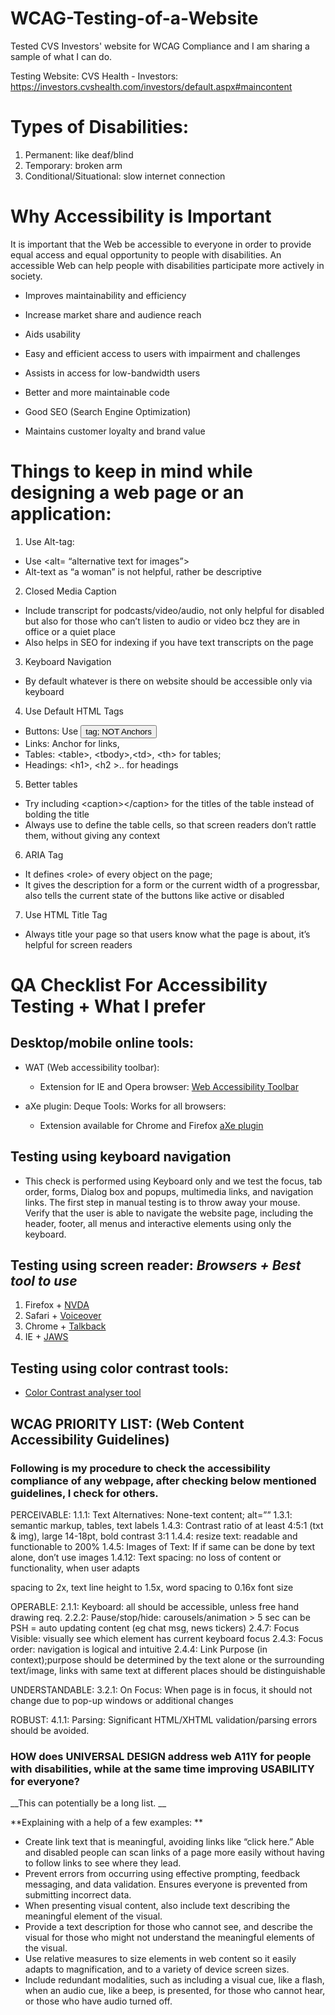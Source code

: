 # WCAG-Testing-of-a-Website
Tested CVS Investors' website for WCAG Compliance and I am sharing a sample of what I can do.

Testing Website: CVS Health - Investors: https://investors.cvshealth.com/investors/default.aspx#maincontent

# Types of Disabilities:

1. Permanent: like deaf/blind
2. Temporary: broken arm
3. Conditional/Situational: slow internet connection

 
# Why Accessibility is Important

It is important that the Web be accessible to everyone in order to provide equal access and equal opportunity to people with disabilities. An accessible Web can help people with disabilities participate more actively in society.

* Improves maintainability and efficiency

* Increase market share and audience reach

* Aids usability

* Easy and efficient access to users with impairment and challenges

* Assists in access for low-bandwidth users

* Better and more maintainable code

* Good SEO (Search Engine Optimization)

* Maintains customer loyalty and brand value


# Things to keep in mind while designing a web page or an application:

1. Use Alt-tag:
  - Use <alt= “alternative text for images”>
  - Alt-text as “a woman” is not helpful, rather be descriptive
  
2. Closed Media Caption
  - Include transcript for podcasts/video/audio, not only helpful for disabled but also for those who can’t listen to audio or video bcz they are in office or a quiet place
  - Also helps in SEO for indexing if you have text transcripts on the page
  
3. Keyboard Navigation
  - By default whatever is there on website should be accessible only via keyboard
  
4. Use Default HTML Tags
  - Buttons: Use <button> tag; NOT Anchors 
  - Links: Anchor <a> for links, 
  - Tables: \<table>, \<tbody>,\<td>, \<th> for tables; 
  - Headings: \<h1>, \<h2 >\.. for headings
  
5. Better tables
  - Try including \<caption>\</caption> for the titles of the table instead of bolding the title
  - Always use <scope> to define the table cells, so that screen readers don’t rattle them, without giving any context
 
6. ARIA Tag
  - It defines \<role> of every object on the page; 
  - It gives the description for a form or the current width of a progressbar, also tells the current state of the buttons like active or disabled
  
7. Use HTML Title Tag
  - Always title your page so that users know what the page is about, it’s helpful for screen readers



# QA Checklist For Accessibility Testing + What I prefer

## Desktop/mobile online tools: 
  - WAT (Web accessibility toolbar): 
      - Extension for IE and Opera browser: [Web Accessibility Toolbar](https://developer.paciellogroup.com/resources/wat/)
      
  - aXe plugin: Deque Tools: Works for all browsers: 
      - Extension available for Chrome and Firefox [aXe plugin](https://www.deque.com/axe/)
      
## Testing using keyboard navigation
  - This check is performed using Keyboard only and we test the focus, tab order, forms, Dialog box and popups, multimedia links, and navigation links. The first step in manual testing is to throw away your mouse. Verify that the user is able to navigate the website page, including the header, footer, all menus and interactive elements using only the keyboard.


## Testing using screen reader: *Browsers + Best tool to use*
  1. Firefox + [NVDA](https://webaim.org/resources/shortcuts/nvda)
  2. Safari + [Voiceover](https://www.applevis.com/guides/macos-voiceover/complete-list-voiceover-keyboard-shortcuts-available-macos)
  3. Chrome + [Talkback](https://support.google.com/accessibility/android/answer/6283677?hl=en)
  4. IE + [JAWS](https://webaim.org/resources/shortcuts/jaws)

## Testing using color contrast tools: 
  - [Color Contrast analyser tool](https://webaim.org/resources/contrastchecker/)
  
  
## WCAG PRIORITY LIST: (Web Content Accessibility Guidelines)
### Following is my procedure to check the accessibility compliance of any webpage, after checking below mentioned guidelines, I check for others.

PERCEIVABLE:
1.1.1: Text Alternatives: None-text content; alt=””
1.3.1: semantic markup, tables, text labels
1.4.3: Contrast ratio of at least 4:5:1 (txt & img), large 14-18pt, bold contrast 3:1
1.4.4: resize text: readable and functionable to 200%
1.4.5: Images of Text: If if same can be done by text alone, don’t use images
1.4.12: Text spacing: no loss of content or functionality, when user adapts <p> spacing to 2x, text line height to 1.5x, word spacing to 0.16x font size

OPERABLE:
2.1.1: Keyboard: all should be accessible, unless free hand drawing req. 
2.2.2: Pause/stop/hide: carousels/animation > 5 sec can be PSH = auto updating content (eg chat msg, news tickers)
2.4.7: Focus Visible: visually see which element has current keyboard focus
2.4.3: Focus order: navigation is logical and intuitive
2.4.4: Link Purpose (in context);purpose should be determined by the text alone or the surrounding text/image, links with same text at different places should be distinguishable

UNDERSTANDABLE:
3.2.1: On Focus: When page is in focus, it should not change due to pop-up windows or additional changes

ROBUST:
4.1.1: Parsing: Significant HTML/XHTML validation/parsing errors should be avoided.


### HOW does UNIVERSAL DESIGN address web A11Y for people with disabilities, while at the same time improving USABILITY for everyone?

__This can potentially be a long list. __

**Explaining with a help of a few examples: **

  - Create link text that is meaningful, avoiding links like “click here.” Able and disabled people can scan links of a page more easily without having to follow links to see where they lead. 
  - Prevent errors from occurring using effective prompting, feedback messaging, and data validation. Ensures everyone is prevented from submitting incorrect data. 
  - When presenting visual content, also include text describing the meaningful element of the visual. 
  - Provide a text description for those who cannot see, and describe the visual for those who might not understand the meaningful elements of the visual. 
  - Use relative measures to size elements in web content so it easily adapts to magnification, and to a variety of device screen sizes. 
  - Include redundant modalities, such as including a visual cue, like a flash, when an audio cue, like a beep, is presented, for those who cannot hear, or those who have audio turned off.

